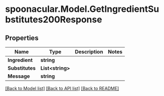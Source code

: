 # spoonacular.Model.GetIngredientSubstitutes200Response

## Properties

Name | Type | Description | Notes
------------ | ------------- | ------------- | -------------
**Ingredient** | **string** |  | 
**Substitutes** | **List&lt;string&gt;** |  | 
**Message** | **string** |  | 

[[Back to Model list]](../README.md#documentation-for-models) [[Back to API list]](../README.md#documentation-for-api-endpoints) [[Back to README]](../README.md)

